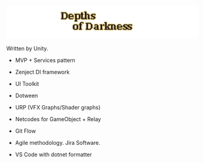 ![](/docs/images/title.png)

Written by Unity. 

* MVP + Services pattern
* Zenject DI framework 
* UI Toolkit 
* Dotween
* URP (VFX Graphs/Shader graphs)
* Netcodes for GameObject + Relay 

* Git Flow 
* Agile methodology. Jira Software. 
* VS Code with dotnet formatter